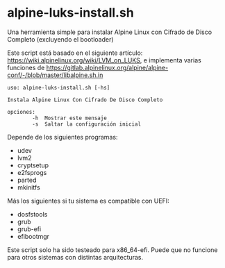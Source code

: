 # alpine-luks-install.sh

Una herramienta simple para instalar Alpine Linux con Cifrado de Disco Completo (excluyendo el bootloader)

Este script está basado en el siguiente artículo: https://wiki.alpinelinux.org/wiki/LVM_on_LUKS, e implementa varias funciones de https://gitlab.alpinelinux.org/alpine/alpine-conf/-/blob/master/libalpine.sh.in

```
uso: alpine-luks-install.sh [-hs]

Instala Alpine Linux Con Cifrado De Disco Completo

opciones:
        -h  Mostrar este mensaje
        -s  Saltar la configuración inicial 
```

Depende de los siguientes programas:

* udev
* lvm2
* cryptsetup
* e2fsprogs
* parted
* mkinitfs

Más los siguientes si tu sistema es compatible con UEFI:

* dosfstools
* grub 
* grub-efi 
* efibootmgr

Este script solo ha sido testeado para x86_64-efi. Puede que no funcione para otros sistemas con distintas arquitecturas.
